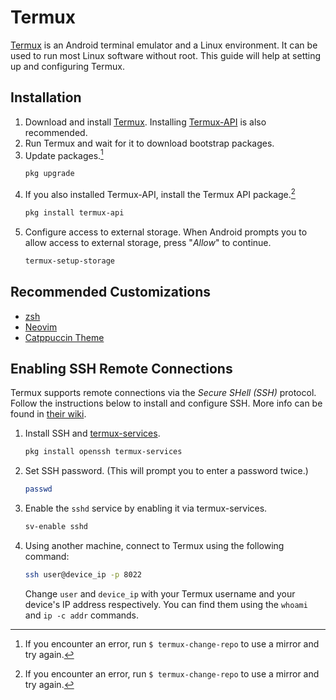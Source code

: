 # Termux

[Termux](https://termux.dev/) is an Android terminal emulator and a Linux environment. It can be used to run most
Linux software without root. This guide will help at setting up and configuring Termux.

## Installation

1. Download and install [Termux](https://termux.dev/). Installing [Termux-API](https://wiki.termux.com/wiki/Termux:API) is also recommended.
2. Run Termux and wait for it to download bootstrap packages.
3. Update packages.[^1]
	```bash
	pkg upgrade
	```
4. If you also installed Termux-API, install the Termux API package.[^1]
	```bash
	pkg install termux-api
	```
5. Configure access to external storage. When Android prompts you to allow access to external storage, press "*Allow*" to continue.
	```bash
	termux-setup-storage
	```

## Recommended Customizations

- [zsh](https://github.com/SetupGuides/ZSH)
- [Neovim](https://github.com/SetupGuides/Neovim)
- [Catppuccin Theme](https://github.com/catppuccin/termux)

## Enabling SSH Remote Connections

Termux supports remote connections via the *Secure SHell (SSH)* protocol. Follow the instructions below to install and configure SSH. More info can be found in [their wiki](https://wiki.termux.com/wiki/Remote_Access#SSH).

1. Install SSH and [termux-services](https://wiki.termux.com/wiki/Termux-services).
	```bash
	pkg install openssh termux-services
	```
2. Set SSH password. (This will prompt you to enter a password twice.)
	```bash
	passwd
	```
3. Enable the `sshd` service by enabling it via termux-services.
	```bash
	sv-enable sshd
	```
4. Using another machine, connect to Termux using the following command:
	```bash
	ssh user@device_ip -p 8022
	```
	Change `user` and `device_ip` with your Termux username and your device's IP address respectively. You can find them using the `whoami` and `ip -c addr` commands.

[^1]: If you encounter an error, run `$ termux-change-repo` to use a mirror and try again.
